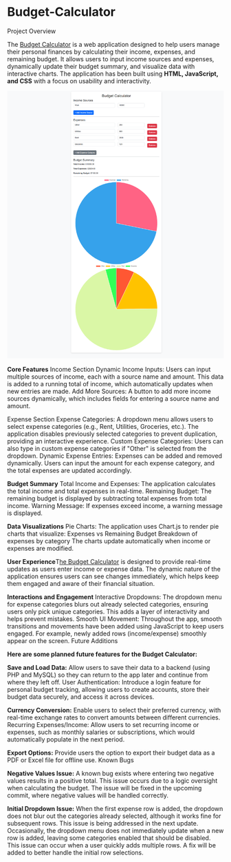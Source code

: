# Budget-Calculator
Project Overview

The [Budget Calculator](url) is a web application designed to help users manage their personal finances by calculating their income, expenses, and remaining budget. It allows users to input income sources and expenses, dynamically update their budget summary, and visualize data with interactive charts. The application has been built using **HTML, JavaScript, and CSS** with a focus on usability and interactivity.

![Budget Calculator Screenshot](./Screenshot.png)

**Core Features**
Income Section
Dynamic Income Inputs: Users can input multiple sources of income, each with a source name and amount. This data is added to a running total of income, which automatically updates when new entries are made.
Add More Sources: A button to add more income sources dynamically, which includes fields for entering a source name and amount.

Expense Section
Expense Categories: A dropdown menu allows users to select expense categories (e.g., Rent, Utilities, Groceries, etc.). The application disables previously selected categories to prevent duplication, providing an interactive experience.
Custom Expense Categories: Users can also type in custom expense categories if "Other" is selected from the dropdown.
Dynamic Expense Entries: Expenses can be added and removed dynamically. Users can input the amount for each expense category, and the total expenses are updated accordingly.

**Budget Summary**
Total Income and Expenses: The application calculates the total income and total expenses in real-time.
Remaining Budget: The remaining budget is displayed by subtracting total expenses from total income.
Warning Message: If expenses exceed income, a warning message is displayed.

**Data Visualizations**
Pie Charts: The application uses Chart.js to render pie charts that visualize:
Expenses vs Remaining Budget
Breakdown of expenses by category
The charts update automatically when income or expenses are modified.

**User Experience**T[he Budget Calculator](url) is designed to provide real-time updates as users enter income or expense data. The dynamic nature of the application ensures users can see changes immediately, which helps keep them engaged and aware of their financial situation.

**Interactions and Engagement**
Interactive Dropdowns: The dropdown menu for expense categories blurs out already selected categories, ensuring users only pick unique categories. This adds a layer of interactivity and helps prevent mistakes.
Smooth UI Movement: Throughout the app, smooth transitions and movements have been added using JavaScript to keep users engaged. For example, newly added rows (income/expense) smoothly appear on the screen.
Future Additions

**Here are some planned future features for the Budget Calculator:**

**Save and Load Data:** Allow users to save their data to a backend (using PHP and MySQL) so they can return to the app later and continue from where they left off.
User Authentication: Introduce a login feature for personal budget tracking, allowing users to create accounts, store their budget data securely, and access it across devices.

**Currency Conversion:** Enable users to select their preferred currency, with real-time exchange rates to convert amounts between different currencies.
Recurring Expenses/Income: Allow users to set recurring income or expenses, such as monthly salaries or subscriptions, which would automatically populate in the next period.

**Export Options:** Provide users the option to export their budget data as a PDF or Excel file for offline use.
Known Bugs

**Negative Values Issue:** A known bug exists where entering two negative values results in a positive total. This issue occurs due to a logic oversight when calculating the budget. The issue will be fixed in the upcoming commit, where negative values will be handled correctly.

**Initial Dropdown Issue:** When the first expense row is added, the dropdown does not blur out the categories already selected, although it works fine for subsequent rows. This issue is being addressed in the next update.
Occasionally, the dropdown menu does not immediately update when a new row is added, leaving some categories enabled that should be disabled. This issue can occur when a user quickly adds multiple rows. A fix will be added to better handle the initial row selections.
